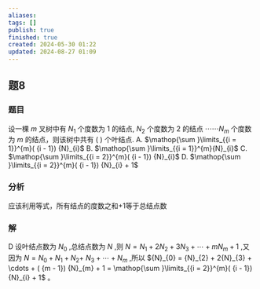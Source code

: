 ```yaml
---
aliases: 
tags: []
publish: true
finished: true
created: 2024-05-30 01:22
updated: 2024-08-27 01:09
---
```

## 题8
### 题目
设一棵 $m$ 叉树中有 ${N}_{1}$ 个度数为 1 的结点, ${N}_{2}$ 个度数为 2 的结点 $\cdots \cdots {N}_{m}$ 个度数为 $m$ 的结点，则该树中共有 ( ) 个叶结点.
A. $\mathop{\sum }\limits_{{i = 1}}^{m}( {i - 1}) {N}_{i}$ 
B. $\mathop{\sum }\limits_{{i = 1}}^{m}{N}_{i}$
C. $\mathop{\sum }\limits_{{i = 2}}^{m}( {i - 1}) {N}_{i}$ 
D. $\mathop{\sum }\limits_{{i = 2}}^{m}( {i - 1}) {N}_{i} + 1$
### 分析
应该利用等式，所有结点的度数之和+1等于总结点数
### 解
D
设叶结点数为 ${N}_{0}$ ,总结点数为 $N$ ,则 $N = {N}_{1} + 2{N}_{2} + 3{N}_{3} + \cdots  + m{N}_{m} + 1$ ,又因为 $N = {N}_{0} + {N}_{1} + {N}_{2} +$ ${N}_{3} + \cdots  + {N}_{m}$ ,所以 ${N}_{0} = {N}_{2} + 2{N}_{3} + \cdots  + ( {m - 1}) {N}_{m} + 1 = \mathop{\sum }\limits_{{i = 2}}^{m}( {i - 1}) {N}_{i} + 1$ 。